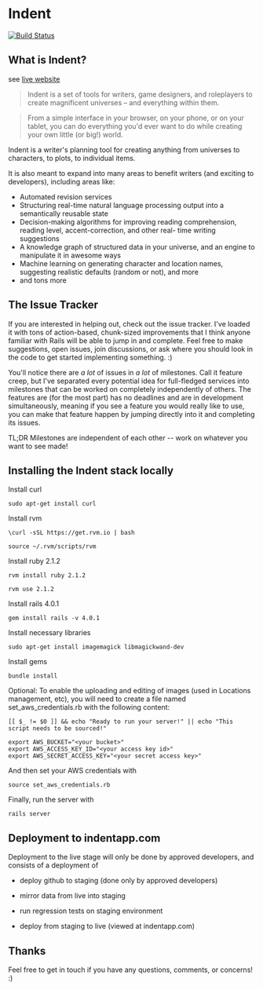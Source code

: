 # Indent

[![Build Status](https://travis-ci.org/drusepth/Indent.png)](https://travis-ci.org/drusepth/Indent)

## What is Indent?
see [live website](http://indentapp.com)

> Indent is a set of tools for writers, game designers, and roleplayers to create magnificent universes – and everything within them.

> From a simple interface in your browser, on your phone, or on your tablet, you can do everything you'd ever want to do while creating your own little (or big!) world.

Indent is a writer's planning tool for creating anything from universes to characters, to plots, to individual items.

It is also meant to expand into many areas to benefit writers (and exciting to developers), including areas like:

- Automated revision services
- Structuring real-time natural language processing output into a semantically reusable state
- Decision-making algorithms for improving reading comprehension, reading level, accent-correction, and other real-
 time writing suggestions
- A knowledge graph of structured data in your universe, and an engine to manipulate it in awesome ways
- Machine learning on generating character and location names, suggesting realistic defaults (random or not), and more
- and tons more


## The Issue Tracker

If you are interested in helping out, check out the issue tracker. I've loaded it with tons of action-based, chunk-sized improvements that I think anyone familiar with Rails will be able to jump in and complete. Feel free to make suggestions, open issues, join discussions, or ask where you should look in the code to get started implementing something. :)

You'll notice there are *a lot* of issues in *a lot* of milestones. Call it feature creep, but I've separated every potential idea for full-fledged services into milestones that can be worked on completely independently of others. The features are (for the most part) has no deadlines and are in development simultaneously, meaning if you see a feature you would really like to use, you can make that feature happen by jumping directly into it and completing its issues.

TL;DR Milestones are independent of each other -- work on whatever you want to see made!


## Installing the Indent stack locally

Install curl

    sudo apt-get install curl

Install rvm

    \curl -sSL https://get.rvm.io | bash
    
    source ~/.rvm/scripts/rvm

Install ruby 2.1.2

    rvm install ruby 2.1.2
    
    rvm use 2.1.2

Install rails 4.0.1

    gem install rails -v 4.0.1

Install necessary libraries

    sudo apt-get install imagemagick libmagickwand-dev

Install gems

    bundle install

Optional: To enable the uploading and editing of images (used in Locations management, etc), you will need to create a file named set_aws_credentials.rb with the following content:

    [[ $_ != $0 ]] && echo "Ready to run your server!" || echo "This script needs to be sourced!"

    export AWS_BUCKET="<your bucket>"
    export AWS_ACCESS_KEY_ID="<your access key id>"
    export AWS_SECRET_ACCESS_KEY="<your secret access key>"

And then set your AWS credentials with

    source set_aws_credentials.rb
    
Finally, run the server with 

    rails server

## Deployment to indentapp.com

Deployment to the live stage will only be done by approved developers, and consists of a deployment of

- deploy github to staging (done only by approved developers)

- mirror data from live into staging

- run regression tests on staging environment

- deploy from staging to live (viewed at indentapp.com)


## Thanks

Feel free to get in touch if you have any questions, comments, or concerns! :)
